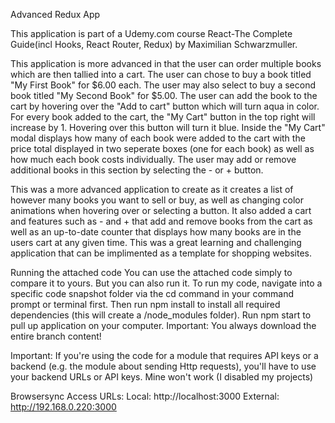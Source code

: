 Advanced Redux App

This application is part of a Udemy.com course React-The Complete Guide(incl Hooks, React Router, Redux) 
by Maximilian Schwarzmuller.

This application is more advanced in that the user can order multiple books which are then tallied into a cart.
The user can chose to buy a book titled "My First Book" for $6.00 each.
The user may also select to buy a second book titled "My Second Book" for $5.00.
The user can add the book to the cart by hovering over the "Add to cart" button which will turn aqua in color.
For every book added to the cart, the "My Cart" button in the top right will increase by 1.
Hovering over this button will turn it blue.
Inside the "My Cart" modal displays how many of each book were added to the cart with the price total displayed in two seperate boxes
(one for each book) as well as how much each book costs individually.
The user may add or remove additional books in this section by selecting the - or + button.


This was a more advanced application to create as it creates a list of however many books you want to sell or buy, as well as changing color animations when hovering over or selecting a button. It also added a cart and features such as - and + that add and remove books from the cart as well as an up-to-date counter that displays how many books are in the users cart at any given time.
This was a great learning and challenging application that can be implimented as a template for shopping websites.


Running the attached code You can use the attached code simply to compare it to yours. But you can also run it. To run my code, navigate into a specific code snapshot folder via the cd command in your command prompt or terminal first. Then run npm install to install all required dependencies (this will create a /node_modules folder). Run npm start to pull up application on your computer. Important: You always download the entire branch content!

Important: If you're using the code for a module that requires API keys or a backend (e.g. the module about sending Http requests), you'll have to use your backend URLs or API keys. Mine won't work (I disabled my projects)

Browsersync Access URLs: Local: http://localhost:3000 External: http://192.168.0.220:3000
